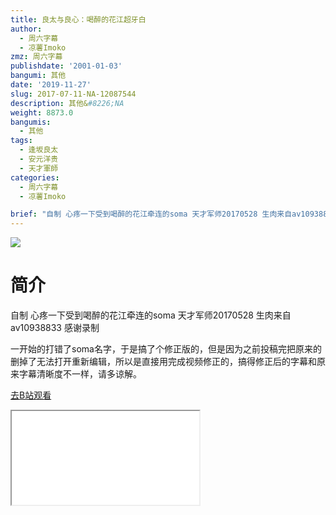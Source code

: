 ```yaml
---
title: 良太与良心：喝醉的花江超牙白
author:
  - 周六字幕
  - 凉薯Imoko
zmz: 周六字幕
publishdate: '2001-01-03'
bangumi: 其他
date: '2019-11-27'
slug: 2017-07-11-NA-12087544
description: 其他&#8226;NA
weight: 8873.0
bangumis:
  - 其他
tags:
  - 逢坂良太
  - 安元洋贵
  - 天才軍師
categories:
  - 周六字幕
  - 凉薯Imoko

brief: "自制 心疼一下受到喝醉的花江牵连的soma 天才军师20170528 生肉来自av10938833 感谢录制 一开始的打错了soma名字，于是搞了个修正版的，但是因为之前投稿完把原来的删掉了无法打开重新编辑，所以是直接用完成视频修正的，搞得修正后的字幕和原来字幕清晰度不一样，请多谅解。"
---
```

![](https://raw.githubusercontent.com/tcgriffith/owaraisite/master/static/tmpimg/7688cbbdfcf85ce271ea8e3e36ff911091ca1603.jpg.480.jpg)
# 简介  
自制 心疼一下受到喝醉的花江牵连的soma
天才军师20170528
生肉来自av10938833 感谢录制

一开始的打错了soma名字，于是搞了个修正版的，但是因为之前投稿完把原来的删掉了无法打开重新编辑，所以是直接用完成视频修正的，搞得修正后的字幕和原来字幕清晰度不一样，请多谅解。  

[去B站观看](https://www.bilibili.com/video/av12087544/)
<div class ="resp-container"><iframe class="testiframe" src="//player.bilibili.com/player.html?aid=12087544"", scrolling="no", allowfullscreen="true" > </iframe></div> 
